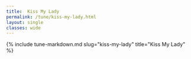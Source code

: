 ```yaml
---
title:  Kiss My Lady
permalink: /tune/kiss-my-lady.html
layout: single
classes: wide
---
```

{% include tune-markdown.md slug="kiss-my-lady" title="Kiss My Lady" %}
